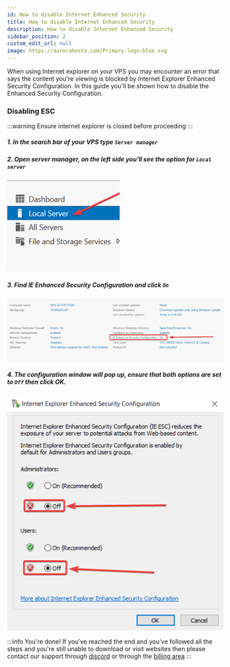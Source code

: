 ```yaml
---
id: How to disable Internet Enhanced Security
title: How to disable Internet Enhanced Security
description: How to disable Internet Enhanced Security
sidebar_position: 2
custom_edit_url: null
image: https://aurorahosts.com/Primary-logo-blue.svg
---
```


When using Internet explorer on your VPS you may encounter an error that says the content you're viewing is blocked by Internet Explorer Enhanced Security Configuration. In this guide you'll be shown how to disable the Enhanced Security Configuration.

### Disabling ESC

:::warning
Ensure internet explorer is closed before proceeding
:::

##### 1. In the search bar of your VPS type `Server manager`

##### 2. Open server manager, on the left side you'll see the option for `Local server`

<div style={{textAlign: 'left'}}>

![IE](../../images/VPS/ESC/1_Localserver.png)

</div>

##### 3. Find IE Enhanced Security Configuration and click `On`

<div style={{textAlign: 'left'}}>

![IE](../../images/VPS/ESC/2_IE.png)

</div>

##### 4. The configuration window will pop up, ensure that both options are set to `Off` then click OK.

<div style={{textAlign: 'left'}}>

![IE](../../images/VPS/ESC/3_Configuration.png)

</div>

:::info You're done!
If you've reached the end and you've followed all the steps and you're still unable to download or visit websites then please contact our support through [discord](https://discord.gg/XxHx6PxwNn) or through the [billing area](https://billing.aurorahosts.com)
:::